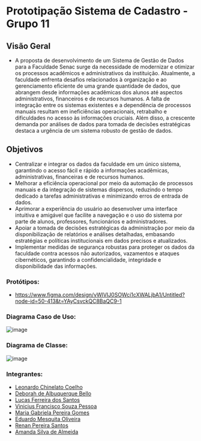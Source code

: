 # Prototipação Sistema de Cadastro - Grupo 11

## Visão Geral
- A proposta de desenvolvimento de um Sistema de Gestão de Dados para a Faculdade Senac surge da necessidade de modernizar e otimizar os processos acadêmicos e administrativos da instituição. Atualmente, a faculdade enfrenta desafios relacionados à organização e ao gerenciamento eficiente de uma grande quantidade de dados, que abrangem desde informações acadêmicas dos alunos até aspectos administrativos, financeiros e de recursos humanos. A falta de integração entre os sistemas existentes e a dependência de processos manuais resultam em ineficiências operacionais, retrabalho e dificuldades no acesso às informações cruciais. Além disso, a crescente demanda por análises de dados para tomada de decisões estratégicas destaca a urgência de um sistema robusto de gestão de dados.

## Objetivos 
- Centralizar e integrar os dados da faculdade em um único sistema, garantindo o acesso fácil e rápido a informações acadêmicas, administrativas, financeiras e de recursos humanos.
- Melhorar a eficiência operacional por meio da automação de processos manuais e da integração de sistemas dispersos, reduzindo o tempo dedicado a tarefas administrativas e minimizando erros de entrada de dados.
- Aprimorar a experiência do usuário ao desenvolver uma interface intuitiva e amigável que facilite a navegação e o uso do sistema por parte de alunos, professores, funcionários e administradores.
- Apoiar a tomada de decisões estratégicas da administração por meio da disponibilização de relatórios e análises detalhadas, embasando estratégias e políticas institucionais em dados precisos e atualizados.
- Implementar medidas de segurança robustas para proteger os dados da faculdade contra acessos não autorizados, vazamentos e ataques cibernéticos, garantindo a confidencialidade, integridade e disponibilidade das informações.

### Protótipos: 
- https://www.figma.com/design/vWlVIJ0SOWci1cXWALjbA1/Untitled?node-id=50-413&t=YAyCsvckQC8BaQC9-1

### Diagrama Caso de Uso:
![image](https://github.com/user-attachments/assets/a911bafe-8e07-4cc6-9afc-e144965c27d2)

### Diagrama de Classe:
![image](https://github.com/user-attachments/assets/ae300166-69e9-42fc-915c-cbd2d407699f)


### Integrantes:
-	[Leonardo Chinelato Coelho](https://github.com/leochinelato)
- [Deborah de Albuquerque Bello]() 
-	[Lucas Ferreira dos Santos]()
-	[Vinicius Francisco Souza Pessoa]()
-	[Maria Gabriela Pereira Gomes](https://github.com/GabiiGomes)
-	[Eduardo Mesquita Oliveira]()
-	[Renan Pereira Santos]()
-	[Amanda Silva de Almeida]()

